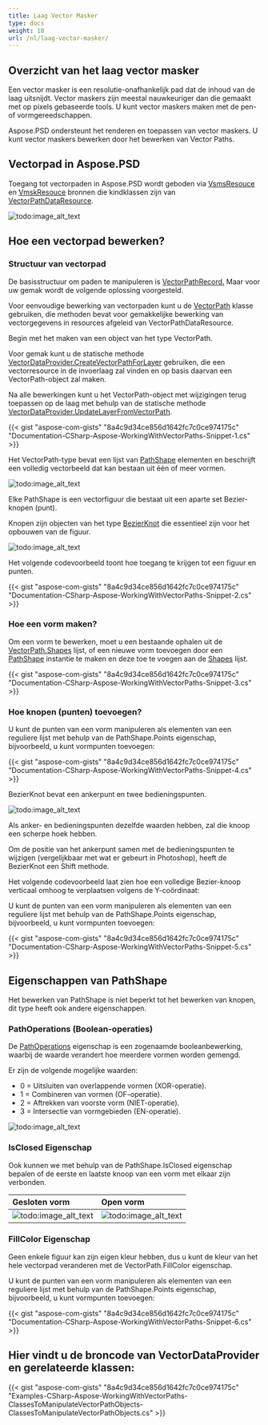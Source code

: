 ```yaml
---
title: Laag Vector Masker
type: docs
weight: 10
url: /nl/laag-vector-masker/
---
```


## **Overzicht van het laag vector masker**
Een vector masker is een resolutie-onafhankelijk pad dat de inhoud van de laag uitsnijdt. Vector maskers zijn meestal nauwkeuriger dan die gemaakt met op pixels gebaseerde tools. U kunt vector maskers maken met de pen- of vormgereedschappen.

Aspose.PSD ondersteunt het renderen en toepassen van vector maskers. U kunt vector maskers bewerken door het bewerken van Vector Paths.
## **Vectorpad in Aspose.PSD**
Toegang tot vectorpaden in Aspose.PSD wordt geboden via [VsmsResouce](https://reference.aspose.com/psd/net/aspose.psd.fileformats.psd.layers.layerresources/vsmsresource) en [VmskResouce](https://reference.aspose.com/psd/net/aspose.psd.fileformats.psd.layers.layerresources/vmskresource) bronnen die kindklassen zijn van [VectorPathDataResource](https://reference.aspose.com/psd/net/aspose.psd.fileformats.psd.layers.layerresources/vectorpathdataresource).

![todo:image_alt_text](layer-vector-mask_0.png)

## **Hoe een vectorpad bewerken?**
### **Structuur van vectorpad**
De basisstructuur om paden te manipuleren is [VectorPathRecord.](https://reference.aspose.com/psd/net/aspose.psd.fileformats.core.vectorpaths/vectorpathrecord) Maar voor uw gemak wordt de volgende oplossing voorgesteld.

Voor eenvoudige bewerking van vectorpaden kunt u de [VectorPath](https://gist.github.com/aspose-com-gists/8a4c9d34ce856d1642fc7c0ce974175c#file-examples-csharp-aspose-workingwithvectorpaths-classestomanipulatevectorpathobjects-classestomanipulatevectorpathobjects-cs) klasse gebruiken, die methoden bevat voor gemakkelijke bewerking van vectorgegevens in resources afgeleid van VectorPathDataResource.

Begin met het maken van een object van het type VectorPath.

Voor gemak kunt u de statische methode [VectorDataProvider.CreateVectorPathForLayer](https://gist.github.com/aspose-com-gists/8a4c9d34ce856d1642fc7c0ce974175c#file-examples-csharp-aspose-workingwithvectorpaths-classestomanipulatevectorpathobjects-classestomanipulatevectorpathobjects-cs) gebruiken, die een vectorresource in de invoerlaag zal vinden en op basis daarvan een VectorPath-object zal maken.



Na alle bewerkingen kunt u het VectorPath-object met wijzigingen terug toepassen op de laag met behulp van de statische methode [VectorDataProvider.UpdateLayerFromVectorPath](https://gist.github.com/aspose-com-gists/8a4c9d34ce856d1642fc7c0ce974175c#file-examples-csharp-aspose-workingwithvectorpaths-classestomanipulatevectorpathobjects-classestomanipulatevectorpathobjects-cs).

{{< gist "aspose-com-gists" "8a4c9d34ce856d1642fc7c0ce974175c" "Documentation-CSharp-Aspose-WorkingWithVectorPaths-Snippet-1.cs" >}}

Het VectorPath-type bevat een lijst van [PathShape](https://gist.github.com/aspose-com-gists/8a4c9d34ce856d1642fc7c0ce974175c#file-examples-csharp-aspose-workingwithvectorpaths-classestomanipulatevectorpathobjects-classestomanipulatevectorpathobjects-cs) elementen en beschrijft een volledig vectorbeeld dat kan bestaan uit één of meer vormen.

![todo:image_alt_text](layer-vector-mask_1.png)

Elke PathShape is een vectorfiguur die bestaat uit een aparte set Bezier-knopen (punt).

Knopen zijn objecten van het type [BezierKnot](https://gist.github.com/aspose-com-gists/8a4c9d34ce856d1642fc7c0ce974175c#file-examples-csharp-aspose-workingwithvectorpaths-classestomanipulatevectorpathobjects-classestomanipulatevectorpathobjects-cs) die essentieel zijn voor het opbouwen van de figuur.

![todo:image_alt_text](layer-vector-mask_2.png)

Het volgende codevoorbeeld toont hoe toegang te krijgen tot een figuur en punten.

{{< gist "aspose-com-gists" "8a4c9d34ce856d1642fc7c0ce974175c" "Documentation-CSharp-Aspose-WorkingWithVectorPaths-Snippet-2.cs" >}}
### **Hoe een vorm maken?**
Om een vorm te bewerken, moet u een bestaande ophalen uit de [VectorPath.Shapes](https://gist.github.com/aspose-com-gists/8a4c9d34ce856d1642fc7c0ce974175c#file-examples-csharp-aspose-workingwithvectorpaths-classestomanipulatevectorpathobjects-classestomanipulatevectorpathobjects-cs) lijst, of een nieuwe vorm toevoegen door een [PathShape](https://gist.github.com/aspose-com-gists/8a4c9d34ce856d1642fc7c0ce974175c#file-examples-csharp-aspose-workingwithvectorpaths-classestomanipulatevectorpathobjects-classestomanipulatevectorpathobjects-cs) instantie te maken en deze toe te voegen aan de [Shapes](https://gist.github.com/aspose-com-gists/8a4c9d34ce856d1642fc7c0ce974175c#file-examples-csharp-aspose-workingwithvectorpaths-classestomanipulatevectorpathobjects-classestomanipulatevectorpathobjects-cs) lijst.

{{< gist "aspose-com-gists" "8a4c9d34ce856d1642fc7c0ce974175c" "Documentation-CSharp-Aspose-WorkingWithVectorPaths-Snippet-3.cs" >}}
### **Hoe knopen (punten) toevoegen?**
U kunt de punten van een vorm manipuleren als elementen van een reguliere lijst met behulp van de PathShape.Points eigenschap, bijvoorbeeld, u kunt vormpunten toevoegen:

{{< gist "aspose-com-gists" "8a4c9d34ce856d1642fc7c0ce974175c" "Documentation-CSharp-Aspose-WorkingWithVectorPaths-Snippet-4.cs" >}}



BezierKnot bevat een ankerpunt en twee bedieningspunten.

![todo:image_alt_text](layer-vector-mask_3.png)

Als anker- en bedieningspunten dezelfde waarden hebben, zal die knoop een scherpe hoek hebben.

Om de positie van het ankerpunt samen met de bedieningspunten te wijzigen (vergelijkbaar met wat er gebeurt in Photoshop), heeft de BezierKnot een Shift methode.

Het volgende codevoorbeeld laat zien hoe een volledige Bezier-knoop verticaal omhoog te verplaatsen volgens de Y-coördinaat:

U kunt de punten van een vorm manipuleren als elementen van een reguliere lijst met behulp van de PathShape.Points eigenschap, bijvoorbeeld, u kunt vormpunten toevoegen:

{{< gist "aspose-com-gists" "8a4c9d34ce856d1642fc7c0ce974175c" "Documentation-CSharp-Aspose-WorkingWithVectorPaths-Snippet-5.cs" >}}


## **Eigenschappen van PathShape**
Het bewerken van PathShape is niet beperkt tot het bewerken van knopen, dit type heeft ook andere eigenschappen.
### **PathOperations (Boolean-operaties)**
De [PathOperations](https://reference.aspose.com/psd/net/aspose.psd.fileformats.core.vectorpaths/pathoperations) eigenschap is een zogenaamde booleanbewerking, waarbij de waarde verandert hoe meerdere vormen worden gemengd.

Er zijn de volgende mogelijke waarden:

- 0 = Uitsluiten van overlappende vormen (XOR-operatie).
- 1 = Combineren van vormen (OF-operatie).
- 2 = Aftrekken van voorste vorm (NIET-operatie).
- 3 = Intersectie van vormgebieden (EN-operatie).

![todo:image_alt_text](layer-vector-mask_4.png)
### **IsClosed Eigenschap**
Ook kunnen we met behulp van de PathShape.IsClosed eigenschap bepalen of de eerste en laatste knoop van een vorm met elkaar zijn verbonden.

|**Gesloten vorm**|**Open vorm**|
| :- | :- |
|![todo:image_alt_text](layer-vector-mask_5.png)|![todo:image_alt_text](layer-vector-mask_6.png)|
### **FillColor Eigenschap**
Geen enkele figuur kan zijn eigen kleur hebben, dus u kunt de kleur van het hele vectorpad veranderen met de VectorPath.FillColor eigenschap.

U kunt de punten van een vorm manipuleren als elementen van een reguliere lijst met behulp van de PathShape.Points eigenschap, bijvoorbeeld, u kunt vormpunten toevoegen:

{{< gist "aspose-com-gists" "8a4c9d34ce856d1642fc7c0ce974175c" "Documentation-CSharp-Aspose-WorkingWithVectorPaths-Snippet-6.cs" >}}


## **Hier vindt u de broncode van VectorDataProvider en gerelateerde klassen:**
{{< gist "aspose-com-gists" "8a4c9d34ce856d1642fc7c0ce974175c" "Examples-CSharp-Aspose-WorkingWithVectorPaths-ClassesToManipulateVectorPathObjects-ClassesToManipulateVectorPathObjects.cs" >}}
